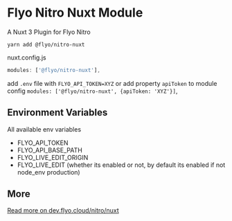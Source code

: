 # Flyo Nitro Nuxt Module

A Nuxt 3 Plugin for Flyo Nitro

```node
yarn add @flyo/nitro-nuxt
```

nuxt.config.js

```js
modules: ['@flyo/nitro-nuxt'],
```

add `.env` file with `FLYO_API_TOKEN=XYZ` or add property `apiToken` to module config `modules: ['@flyo/nitro-nuxt', {apiToken: 'XYZ'}]`,

## Environment Variables

All available env variables

+ FLYO_API_TOKEN
+ FLYO_API_BASE_PATH
+ FLYO_LIVE_EDIT_ORIGIN
+ FLYO_LIVE_EDIT (whether its enabled or not, by default its enabled if not node_env production)

## More

[Read more on dev.flyo.cloud/nitro/nuxt](https://dev.flyo.cloud/nitro/nuxt)